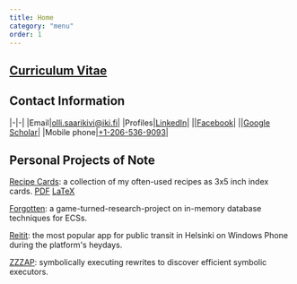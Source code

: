 ```yaml
---
title: Home
category: "menu"
order: 1
---
```


## [Curriculum Vitae](cv.md)

## Contact Information

|-|-|
|Email|[olli.saarikivi@iki.fi](mailto:olli.saarikivi@iki.fi)|
|Profiles|[LinkedIn](https://www.linkedin.com/in/ollisaarikivi)|
||[Facebook](https://www.facebook.com/olli.saarikivi)|
||[Google Scholar](https://scholar.google.fi/citations?user=1DHsgZgAAAAJ&amp;hl=en)|
|Mobile phone|[+1-206-536-9093](tel:+12065369093)|

## Personal Projects of Note

[Recipe Cards](recipes/): a collection of my often-used recipes as 3x5 inch index cards. [PDF](recipe_cards.pdf) [LaTeX](https://github.com/OlliSaarikivi/recipecards)

[Forgotten](https://github.com/OlliSaarikivi/forgotten): a game-turned-research-project on in-memory database techniques for ECSs.

[Reitit](https://github.com/OlliSaarikivi/reitit): the most popular app for public transit in Helsinki on Windows Phone during the platform's heydays.

[ZZZAP](https://github.com/OlliSaarikivi/zzzap): symbolically executing rewrites to discover efficient symbolic executors.
